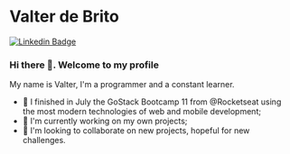 # Valter de Brito
[![Linkedin Badge](https://img.shields.io/badge/-valterdebrito-blue?style=flat-square&logo=Linkedin&logoColor=white&link=https://www.linkedin.com/in/valterdebrito/)](https://www.linkedin.com/in/valterdebrito/)

### Hi there 👋. Welcome to my profile
My name is Valter, I'm a programmer and a constant learner.
- 🌱 I finished in July the GoStack Bootcamp 11 from @Rocketseat using the most modern technologies of web and mobile development;
- 🔭 I'm currently working on my own projects;
- 👯 I'm looking to collaborate on new projects, hopeful for new challenges.


<!--
**Valter-de-Brito/Valter-de-Brito** is a ✨ _special_ ✨ repository because its `README.md` (this file) appears on your GitHub profile.

Here are some ideas to get you started:

- 🔭 I’m currently working on ...
- 🌱 I’m currently learning ...
- 👯 I’m looking to collaborate on ...
- 🤔 I’m looking for help with ...
- 💬 Ask me about ...
- 📫 How to reach me: ...
- 😄 Pronouns: ...
- ⚡ Fun fact: ...
-->
